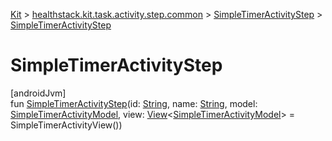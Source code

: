 
[Kit](../../../kit.html) > [healthstack.kit.task.activity.step.common](../index.html) > [SimpleTimerActivityStep](index.html) > [SimpleTimerActivityStep](-simple-timer-activity-step.html)



# SimpleTimerActivityStep



[androidJvm]\
fun [SimpleTimerActivityStep](-simple-timer-activity-step.html)(id: [String](https://kotlinlang.org/api/latest/jvm/stdlib/kotlin/-string/index.html), name: [String](https://kotlinlang.org/api/latest/jvm/stdlib/kotlin/-string/index.html), model: [SimpleTimerActivityModel](../../healthstack.kit.task.activity.model.common/-simple-timer-activity-model/index.html), view: [View](../../healthstack.kit.task.base/-view/index.html)&lt;[SimpleTimerActivityModel](../../healthstack.kit.task.activity.model.common/-simple-timer-activity-model/index.html)&gt; = SimpleTimerActivityView())




